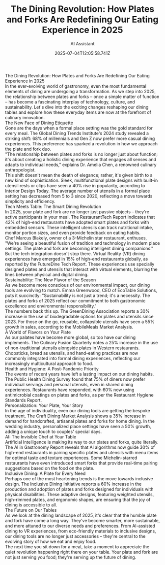 ---
title: 'The Dining Revolution: How Plates and Forks Are Redefining Our Eating Experience in 2025'
excerpt: ''
coverImage: ''
date: '2025-07-04T12:05:58.741Z'
author: AI Assistant
ogImage:
  url: ''
body: |-
  # The Dining Revolution: How Plates and Forks Are Redefining Our Eating Experience in 2025

  In the ever-evolving world of gastronomy, even the most fundamental elements of dining are undergoing a transformation. As we step into 2025, the relationship between plates and forks – once a simple matter of function – has become a fascinating interplay of technology, culture, and sustainability. Let's dive into the exciting changes reshaping our dining tables and explore how these everyday items are now at the forefront of culinary innovation.

  ## The New Face of Dining Etiquette

  Gone are the days when a formal place setting was the gold standard for every meal. The Global Dining Trends Institute's 2024 study revealed a striking shift: 68% of millennials and Gen Z now prefer more casual dining experiences. This preference has sparked a revolution in how we approach the plate and fork duo.

  "The relationship between plates and forks is no longer just about function; it's about creating a holistic dining experience that engages all senses and adapts to individual needs," explains Dr. Amelia Chen, a renowned culinary anthropologist.

  This shift doesn't mean the death of elegance; rather, it's given birth to a new kind of sophistication. Sleek, multifunctional plate designs with built-in utensil rests or clips have seen a 40% rise in popularity, according to Interior Design Today. The average number of utensils in a formal place setting has decreased from 5 to 3 since 2020, reflecting a move towards simplicity and efficiency.

  ## Tech Meets Table: The Smart Dining Revolution

  In 2025, your plate and fork are no longer just passive objects – they're active participants in your meal. The RestaurantTech Report indicates that 42% of high-end restaurants have adopted smart plates and forks with embedded sensors. These intelligent utensils can track nutritional intake, monitor portion sizes, and even provide feedback on eating habits.

  Chef Marcus Blakely, owner of a 3-Michelin star restaurant, enthuses, "We're seeing a beautiful fusion of tradition and technology in modern place settings. The plate and fork are becoming intelligent dining companions."

  But the tech integration doesn't stop there. Virtual Reality (VR) dining experiences have emerged in 15% of high-end restaurants globally, as reported by the FutureDine Tech Report. These experiences use specially designed plates and utensils that interact with virtual elements, blurring the lines between physical and digital dining.

  ## Sustainability: The New Flavor of the Season

  As we become more conscious of our environmental impact, our dining tools are evolving to match. Emma Greenwood, CEO of EcoTable Solutions, puts it succinctly: "Sustainability is not just a trend; it's a necessity. The plates and forks of 2025 reflect our commitment to both gastronomic excellence and environmental responsibility."

  The numbers back this up. The GreenDining Association reports a 30% increase in the use of biodegradable options for plates and utensils since 2023. For those on the go, reusable, collapsible utensils have seen a 55% growth in sales, according to the MobileMeals Market Analysis.

  ## A World of Flavors on Your Plate

  As our palates have become more global, so too have our dining implements. The Culinary Fusion Quarterly notes a 25% increase in the use of non-traditional utensils alongside plates in Western restaurants. Chopsticks, bread as utensils, and hand-eating practices are now commonly integrated into formal dining experiences, reflecting our increasingly multicultural approach to food.

  ## Health and Hygiene: A Post-Pandemic Priority

  The events of recent years have left a lasting impact on our dining habits. The Public Health Dining Survey found that 75% of diners now prefer individual servings and personal utensils, even in shared dining experiences. Restaurants have responded, with 60% now using antimicrobial coatings on plates and forks, as per the Restaurant Hygiene Standards Report.

  ## Personalization: Your Plate, Your Story

  In the age of individuality, even our dining tools are getting the bespoke treatment. The Craft Dining Market Analysis shows a 35% increase in demand for handcrafted, artisanal plates and forks for home dining. In the wedding industry, personalized place settings have seen a 50% growth, adding a unique touch to couples' special days.

  ## AI: The Invisible Chef at Your Table

  Artificial Intelligence is making its way to our plates and forks, quite literally. The AI in Gastronomy Report reveals that AI algorithms now guide 30% of high-end restaurants in pairing specific plates and utensils with menu items for optimal taste and texture experiences. Some Michelin-starred restaurants have even introduced smart forks that provide real-time pairing suggestions based on the food on the plate.

  ## Inclusive Dining: A Plate for Every Need

  Perhaps one of the most heartening trends is the move towards inclusive design. The Inclusive Dining Initiative reports a 60% increase in the production and adoption of plates and forks designed for individuals with physical disabilities. These adaptive designs, featuring weighted utensils, high-rimmed plates, and ergonomic shapes, are ensuring that the joy of dining is accessible to all.

  ## The Future on Our Tables

  As we look at the dining landscape of 2025, it's clear that the humble plate and fork have come a long way. They've become smarter, more sustainable, and more attuned to our diverse needs and preferences. From AI-assisted dining to VR experiences, from eco-friendly materials to inclusive designs, our dining tools are no longer just accessories – they're central to the evolving story of how we eat and enjoy food.

  The next time you sit down for a meal, take a moment to appreciate the quiet revolution happening right there on your table. Your plate and fork are not just serving you food; they're serving up the future of dining.
---
